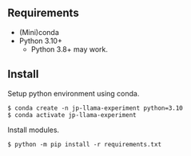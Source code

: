
## Requirements

* (Mini)conda
* Python 3.10+
  * Python 3.8+ may work.

## Install

Setup python environment using conda.

```
$ conda create -n jp-llama-experiment python=3.10
$ conda activate jp-llama-experiment
```

Install modules.

```
$ python -m pip install -r requirements.txt
```
